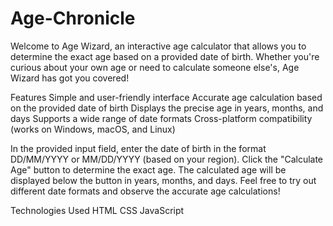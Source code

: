 # Age-Chronicle
Welcome to Age Wizard, an interactive age calculator that allows you to determine the exact age based on a provided date of birth. Whether you're curious about your own age or need to calculate someone else's, Age Wizard has got you covered!

Features
Simple and user-friendly interface
Accurate age calculation based on the provided date of birth
Displays the precise age in years, months, and days
Supports a wide range of date formats
Cross-platform compatibility (works on Windows, macOS, and Linux)


In the provided input field, enter the date of birth in the format DD/MM/YYYY or MM/DD/YYYY (based on your region).
Click the "Calculate Age" button to determine the exact age.
The calculated age will be displayed below the button in years, months, and days.
Feel free to try out different date formats and observe the accurate age calculations!

Technologies Used
HTML
CSS
JavaScript
